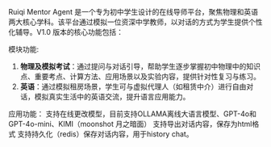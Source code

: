Ruiqi Mentor Agent 是一个专为初中学生设计的在线导师平台，聚焦物理和英语两大核心学科。该平台通过模拟一位资深中学教师，以对话的方式为学生提供个性化辅导。V1.0 版本的核心功能包括：

模块功能:
1. **物理及模拟考试**：通过提问与对话引导，帮助学生逐步掌握初中物理中的知识点、重要考点、计算方法、应用场景以及实验内容，提供针对性复习与练习。
2. **英语**：通过模拟租房场景，学生可与虚拟代理人（如租赁中介）进行自由对话，模拟真实生活中的英语交流，提升语言应用能力。

应用功能：
支持在线更改模型，目前支持OLLAMA离线大语言模型、GPT-4o和GPT-4o-mini、KIMI（moonshot 月之暗面）
支持导出对话内容，保存为html格式
支持持久化（redis）保存对话内容，用于history chat。
